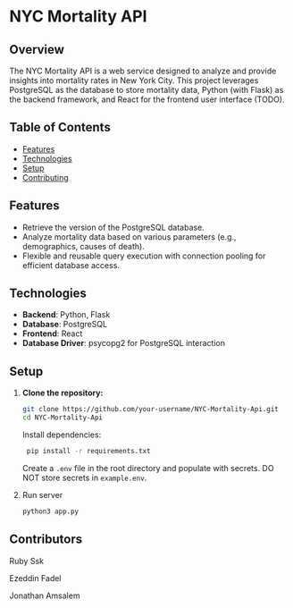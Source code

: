 # NYC Mortality API

## Overview

The NYC Mortality API is a web service designed to analyze and provide insights into mortality rates in New York City. This project leverages PostgreSQL as the database to store mortality data, Python (with Flask) as the backend framework, and React for the frontend user interface (TODO).

## Table of Contents

- [Features](#features)
- [Technologies](#technologies)
- [Setup](#Setup)
- [Contributing](#contributing)

## Features

- Retrieve the version of the PostgreSQL database.
- Analyze mortality data based on various parameters (e.g., demographics, causes of death).
- Flexible and reusable query execution with connection pooling for efficient database access.

## Technologies

- **Backend**: Python, Flask
- **Database**: PostgreSQL
- **Frontend**: React
- **Database Driver**: psycopg2 for PostgreSQL interaction

## Setup

1. **Clone the repository:**

   ```bash
   git clone https://github.com/your-username/NYC-Mortality-Api.git
   cd NYC-Mortality-Api
   ```

   Install dependencies:
   ```bash
    pip install -r requirements.txt
    ```

   Create a `.env` file in the root directory and populate with secrets. DO NOT store secrets in `example.env`.

2. Run server

   ```bash 
   python3 app.py
   ```
## Contributors
   Ruby Ssk
   
   Ezeddin Fadel
   
   Jonathan Amsalem
